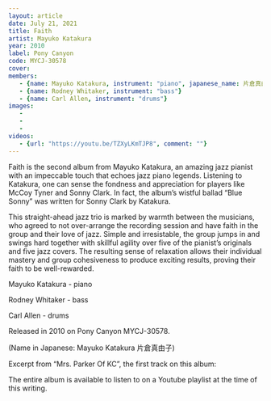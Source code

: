 ```yaml
---
layout: article
date: July 21, 2021
title: Faith
artist: Mayuko Katakura
year: 2010
label: Pony Canyon
code: MYCJ-30578
cover: 
members:
   - {name: Mayuko Katakura, instrument: "piano", japanese_name: 片倉真由子}
   - {name: Rodney Whitaker, instrument: "bass"}
   - {name: Carl Allen, instrument: "drums"}
images:
   - 
   - 
   - 
videos: 
   - {url: "https://youtu.be/TZXyLKmTJP8", comment: ""}
---
```

Faith is the second album from Mayuko Katakura, an amazing jazz pianist with an impeccable touch that echoes jazz piano legends. Listening to Katakura, one can sense the fondness and appreciation for players like McCoy Tyner and Sonny Clark. In fact, the album’s wistful ballad “Blue Sonny” was written for Sonny Clark by Katakura.



This straight-ahead jazz trio is marked by warmth between the musicians, who agreed to not over-arrange the recording session and have faith in the group and their love of jazz. Simple and irresistable, the group jumps in and swings hard together with skillful agility over five of the pianist’s originals and five jazz covers. The resulting sense of relaxation allows their individual mastery and group cohesiveness to produce exciting results, proving their faith to be well-rewarded.



Mayuko Katakura - piano

Rodney Whitaker - bass

Carl Allen - drums

Released in 2010 on Pony Canyon MYCJ-30578.

(Name in Japanese: Mayuko Katakura 片倉真由子)

Excerpt from “Mrs. Parker Of KC”, the first track on this album:

The entire album is available to listen to on a Youtube playlist at the time of this writing.








